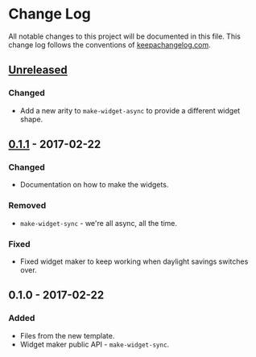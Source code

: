 # Change Log
All notable changes to this project will be documented in this file. This change log follows the conventions of [keepachangelog.com](http://keepachangelog.com/).

## [Unreleased]
### Changed
- Add a new arity to `make-widget-async` to provide a different widget shape.

## [0.1.1] - 2017-02-22
### Changed
- Documentation on how to make the widgets.

### Removed
- `make-widget-sync` - we're all async, all the time.

### Fixed
- Fixed widget maker to keep working when daylight savings switches over.

## 0.1.0 - 2017-02-22
### Added
- Files from the new template.
- Widget maker public API - `make-widget-sync`.

[Unreleased]: https://github.com/your-name/cs50-clojure/compare/0.1.1...HEAD
[0.1.1]: https://github.com/your-name/cs50-clojure/compare/0.1.0...0.1.1
